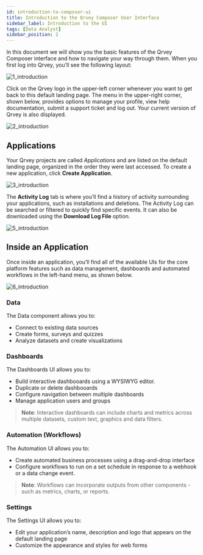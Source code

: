 ```yaml
---
id: introduction-to-composer-ui
title: Introduction to the Qrvey Composer User Interface
sidebar_label: Introduction to the UI
tags: [Data Analyst]
sidebar_position: 2
---
```


In this document we will show you the basic features of the Qrvey Composer interface and how to navigate your way through them.  When you first log into Qrvey, you’ll see the following layout: 

![1_introduction](https://s3.amazonaws.com/cdn.qrvey.com/documentation_assets/ui-docs/basics/3.3_introduction/introduction.1_8.0.png#thumbnail)

Click on the Qrvey logo in the upper-left corner whenever you want to get back to this default landing page. The menu in the upper-right corner, shown below, provides options to manage your profile, view help documentation, submit a support ticket and log out. Your current version of Qrvey is also displayed.

![2_introduction](https://s3.amazonaws.com/cdn.qrvey.com/documentation_assets/ui-docs/basics/3.3_introduction/profile.png#thumbnail-40) 

## Applications
Your Qrvey projects are called *Applications* and are listed on the default landing page, organized in the order they were last accessed. To create a new application, click **Create Application**.

![3_introduction](https://s3.amazonaws.com/cdn.qrvey.com/documentation_assets/ui-docs/basics/3.3_introduction/3_introduction.png#thumbnail-20)

The **Activity Log** tab is where you’ll find a history of activity surrounding your applications, such as installations and deletions. The Activity Log can be searched or filtered to quickly find specific events. It can also be downloaded using the **Download Log File** option.

![5_introduction](https://s3.amazonaws.com/cdn.qrvey.com/documentation_assets/ui-docs/basics/3.3_introduction/introduction.2_8.0.png#thumbnail)

## Inside an Application
Once inside an application, you’ll find all of the available UIs for the core platform features such as data management, dashboards and automated workflows in the left-hand menu, as shown below.

![6_introduction](https://s3.amazonaws.com/cdn.qrvey.com/documentation_assets/ui-docs/basics/3.3_introduction/introduction.3_8.0.png#thumbnail-30)

### Data

The Data component allows you to:

* Connect to existing data sources
* Create forms, surveys and quizzes
* Analyze datasets and create visualizations


### Dashboards

The Dashboards UI allows you to:

* Build interactive dashbooards using a WYSIWYG editor.
* Duplicate or delete dashbooards
* Configure navigation between multiple dashboards
* Manage application users and groups

>**Note**: Interactive dashboards can include charts and metrics across multiple datasets, custom text, graphics and data filters.


### Automation (Workflows)
The Automation UI allows you to:
* Create automated business processes using a drag-and-drop interface
* Configure workflows to run on a set schedule in response to a webhook or a data change event.


>**Note**: Workflows can incorporate outputs from other components - such as metrics, charts, or reports.

### Settings

The Settings UI allows you to:
* Edit your application’s name, description and logo that appears on the default landing page
* Customize the appearance and styles for web forms

